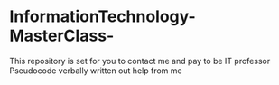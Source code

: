 # InformationTechnology-MasterClass-
This repository is set for you to contact me and pay to be IT professor Pseudocode verbally written out help from me 
